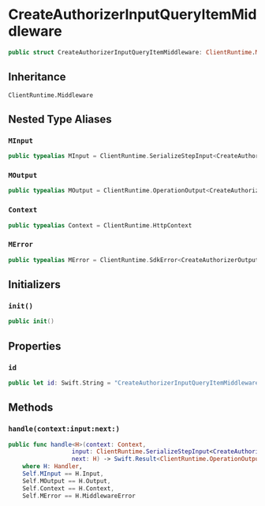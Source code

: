 # CreateAuthorizerInputQueryItemMiddleware

``` swift
public struct CreateAuthorizerInputQueryItemMiddleware: ClientRuntime.Middleware 
```

## Inheritance

`ClientRuntime.Middleware`

## Nested Type Aliases

### `MInput`

``` swift
public typealias MInput = ClientRuntime.SerializeStepInput<CreateAuthorizerInput>
```

### `MOutput`

``` swift
public typealias MOutput = ClientRuntime.OperationOutput<CreateAuthorizerOutputResponse>
```

### `Context`

``` swift
public typealias Context = ClientRuntime.HttpContext
```

### `MError`

``` swift
public typealias MError = ClientRuntime.SdkError<CreateAuthorizerOutputError>
```

## Initializers

### `init()`

``` swift
public init() 
```

## Properties

### `id`

``` swift
public let id: Swift.String = "CreateAuthorizerInputQueryItemMiddleware"
```

## Methods

### `handle(context:input:next:)`

``` swift
public func handle<H>(context: Context,
                  input: ClientRuntime.SerializeStepInput<CreateAuthorizerInput>,
                  next: H) -> Swift.Result<ClientRuntime.OperationOutput<CreateAuthorizerOutputResponse>, MError>
    where H: Handler,
    Self.MInput == H.Input,
    Self.MOutput == H.Output,
    Self.Context == H.Context,
    Self.MError == H.MiddlewareError
```

